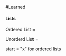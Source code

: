 #Learned

#### Lists

Ordered List = <ol></ol>
Unorderd List = <ul></ul>
start = "x" for ordered lists